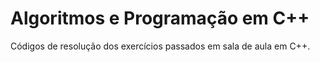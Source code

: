 # Algoritmos e Programação em C++

Códigos de resolução dos exercícios passados em sala de aula em C++.


